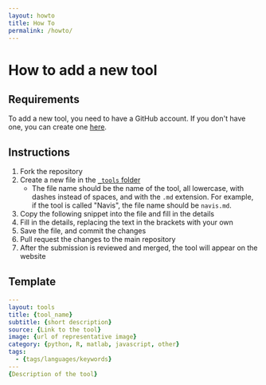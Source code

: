 ```yaml
---
layout: howto
title: How To
permalink: /howto/
---
```

# How to add a new tool

## Requirements

To add a new tool, you need to have a GitHub account. If you don't have one, you can create one [here](https://github.com/signup?ref_cta=Sign+up&ref_loc=header+logged+out&ref_page=%2F%3Cuser-name%3E%2F%3Crepo-name%3E%2Fcompare%2Fshow&source=header-repo&source_repo=seung-lab%2Fflywire-marketplace).

## Instructions
1. Fork the repository
2. Create a new file in the [`_tools` folder](https://github.com/seung-lab/flywire-marketplace/tree/master/_tools) 
    * The file name should be the name of the tool, all lowercase, with dashes instead of spaces, and with the `.md` extension. For example, if the tool is called "Navis", the file name should be `navis.md`.
3. Copy the following snippet into the file and fill in the details
4. Fill in the details, replacing the text in the brackets with your own
5. Save the file, and commit the changes
6. Pull request the changes to the main repository
7. After the submission is reviewed and merged, the tool will appear on the website


## Template

```yaml
---
layout: tools
title: {tool_name}
subtitle: {short description}
source: {Link to the tool}
image: {url of representative image}
category: {python, R, matlab, javascript, other}
tags:
  - {tags/languages/keywords}
---
{Description of the tool}
```